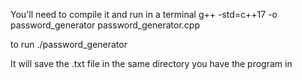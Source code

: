 You'll need to compile it and run in a terminal
g++ -std=c++17 -o password_generator password_generator.cpp

to run
./password_generator

It will save the .txt file in the same directory you have the program in

